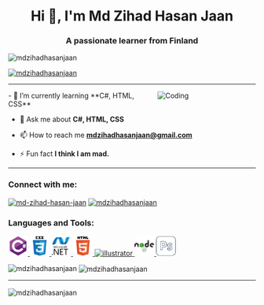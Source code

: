 <h1 align="center">Hi 👋, I'm Md Zihad Hasan Jaan</h1>
<h3 align="center">A passionate learner from Finland</h3>


<p align="left"> <img src="https://komarev.com/ghpvc/?username=mdzihadhasanjaan&label=Profile%20views&color=0e75b6&style=flat" alt="mdzihadhasanjaan" /> </p>

<p align="left"> <a href="https://github.com/ryo-ma/github-profile-trophy"><img src="https://github-profile-trophy.vercel.app/?username=mdzihadhasanjaan" alt="mdzihadhasanjaan" /></a> </p>
<hr>
<img align="right" alt="Coding" width="200" src="https://cdn.dribbble.com/users/1162077/screenshots/3848914/programmer.gif">
- 🌱 I’m currently learning **C#, HTML, CSS**

- 💬 Ask me about **C#, HTML, CSS**

- 📫 How to reach me **mdzihadhasanjaan@gmail.com**

- ⚡ Fun fact **I think I am mad.**
<hr>
<h3 align="left">Connect with me:</h3>
<p align="left">
<a href="https://linkedin.com/in/md-zihad-hasan-jaan" target="blank"><img align="center" src="https://raw.githubusercontent.com/rahuldkjain/github-profile-readme-generator/master/src/images/icons/Social/linked-in-alt.svg" alt="md-zihad-hasan-jaan" height="30" width="40" /></a>
<a href="https://www.hackerrank.com/mdzihadhasanjaan" target="blank"><img align="center" src="https://raw.githubusercontent.com/rahuldkjain/github-profile-readme-generator/master/src/images/icons/Social/hackerrank.svg" alt="mdzihadhasanjaan" height="30" width="40" /></a>
</p>

<h3 align="left">Languages and Tools:</h3>
<p align="left"> <a href="https://www.w3schools.com/cs/" target="_blank" rel="noreferrer"> <img src="https://raw.githubusercontent.com/devicons/devicon/master/icons/csharp/csharp-original.svg" alt="csharp" width="40" height="40"/> </a> <a href="https://www.w3schools.com/css/" target="_blank" rel="noreferrer"> <img src="https://raw.githubusercontent.com/devicons/devicon/master/icons/css3/css3-original-wordmark.svg" alt="css3" width="40" height="40"/> </a> <a href="https://dotnet.microsoft.com/" target="_blank" rel="noreferrer"> <img src="https://raw.githubusercontent.com/devicons/devicon/master/icons/dot-net/dot-net-original-wordmark.svg" alt="dotnet" width="40" height="40"/> </a> <a href="https://www.w3.org/html/" target="_blank" rel="noreferrer"> <img src="https://raw.githubusercontent.com/devicons/devicon/master/icons/html5/html5-original-wordmark.svg" alt="html5" width="40" height="40"/> </a> <a href="https://www.adobe.com/in/products/illustrator.html" target="_blank" rel="noreferrer"> <img src="https://www.vectorlogo.zone/logos/adobe_illustrator/adobe_illustrator-icon.svg" alt="illustrator" width="40" height="40"/> </a> <a href="https://nodejs.org" target="_blank" rel="noreferrer"> <img src="https://raw.githubusercontent.com/devicons/devicon/master/icons/nodejs/nodejs-original-wordmark.svg" alt="nodejs" width="40" height="40"/> </a> <a href="https://www.photoshop.com/en" target="_blank" rel="noreferrer"> <img src="https://raw.githubusercontent.com/devicons/devicon/master/icons/photoshop/photoshop-line.svg" alt="photoshop" width="40" height="40"/> </a> </p>

<p><img align="left" src="https://github-readme-stats.vercel.app/api/top-langs?username=mdzihadhasanjaan&show_icons=true&locale=en&layout=compact" alt="mdzihadhasanjaan" /></p>

<p>&nbsp;<img align="center" src="https://github-readme-stats.vercel.app/api?username=mdzihadhasanjaan&show_icons=true&locale=en" alt="mdzihadhasanjaan" /></p><hr>

<p><img align="center" src="https://github-readme-streak-stats.herokuapp.com/?user=mdzihadhasanjaan&" alt="mdzihadhasanjaan" /></p>
